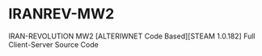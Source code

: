 # IRANREV-MW2
IRAN-REVOLUTION MW2 [ALTERIWNET Code Based][STEAM 1.0.182] Full Client-Server Source Code
